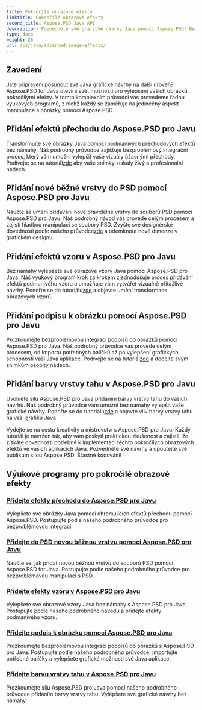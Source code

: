 ```yaml
---
title: Pokročilé obrazové efekty
linktitle: Pokročilé obrazové efekty
second_title: Aspose.PSD Java API
description: Pozvedněte své grafické návrhy Java pomocí Aspose.PSD! Bezproblémově si osvojte pokročilé obrazové efekty – od přechodů a vzorů po podpisy a tahy.
type: docs
weight: 26
url: /cs/java/advanced-image-effects/
---
```

## Zavedení
Jste připraveni posunout své Java grafické návrhy na další úroveň? Aspose.PSD for Java otevírá svět možností pro vylepšení vašich obrázků pokročilými efekty. V tomto komplexním průvodci vás provedeme řadou výukových programů, z nichž každý se zaměřuje na jedinečný aspekt manipulace s obrázky pomocí Aspose.PSD.

## Přidání efektů přechodu do Aspose.PSD pro Javu

 Transformujte své obrázky Java pomocí podmanivých přechodových efektů bez námahy. Náš podrobný průvodce zajišťuje bezproblémový integrační proces, který vám umožní vylepšit vaše vizuály úžasnými přechody. Podívejte se na tutoriál[zde](./add-gradient-effects/) aby vaše snímky získaly živý a profesionální nádech.

## Přidání nové běžné vrstvy do PSD pomocí Aspose.PSD pro Javu

Naučte se umění přidávání nové pravidelné vrstvy do souborů PSD pomocí Aspose.PSD pro Javu. Náš podrobný návod vás provede celým procesem a zajistí hladkou manipulaci se soubory PSD. Zvyšte své designérské dovednosti podle našeho průvodce[zde](./add-new-regular-layer/) a odemknout nové dimenze v grafickém designu.

## Přidání efektů vzoru v Aspose.PSD pro Javu

 Bez námahy vylepšete své obrazové vzory Java pomocí Aspose.PSD pro Java. Náš výukový program krok za krokem zjednodušuje proces přidávání efektů podmanivého vzoru a umožňuje vám vytvářet vizuálně přitažlivé návrhy. Ponořte se do tutoriálu[zde](./add-pattern-effects/) a objevte umění transformace obrazových vzorů.

## Přidání podpisu k obrázku pomocí Aspose.PSD pro Javu

 Prozkoumejte bezproblémovou integraci podpisů do obrázků pomocí Aspose.PSD pro Java. Náš podrobný průvodce vás provede celým procesem, od importu potřebných balíčků až po vylepšení grafických schopností vaší Java aplikace. Podívejte se na tutoriál[zde](./add-signature-to-image/) a dodejte svým snímkům osobitý nádech.

## Přidání barvy vrstvy tahu v Aspose.PSD pro Javu

 Uvolněte sílu Aspose.PSD pro Java přidáním barvy vrstvy tahu do vašich návrhů. Náš podrobný průvodce vám umožní bez námahy vylepšit vaše grafické návrhy. Ponořte se do tutoriálu[zde](./add-stroke-layer-color/) a objevte vliv barvy vrstvy tahu na vaši grafiku Java.

Vydejte se na cestu kreativity a mistrovství s Aspose.PSD pro Javu. Každý tutoriál je navržen tak, aby vám poskytl praktickou zkušenost a zajistil, že získáte dovednosti potřebné k implementaci těchto pokročilých obrazových efektů ve vašich aplikacích Java. Pozvedněte své návrhy a upoutejte své publikum silou Aspose.PSD. Šťastné kódování!
## Výukové programy pro pokročilé obrazové efekty
### [Přidejte efekty přechodu do Aspose.PSD pro Javu](./add-gradient-effects/)
Vylepšete své obrázky Java pomocí ohromujících efektů přechodu pomocí Aspose.PSD. Postupujte podle našeho podrobného průvodce pro bezproblémovou integraci.
### [Přidejte do PSD novou běžnou vrstvu pomocí Aspose.PSD pro Javu](./add-new-regular-layer/)
Naučte se, jak přidat novou běžnou vrstvu do souborů PSD pomocí Aspose.PSD for Java. Postupujte podle našeho podrobného průvodce pro bezproblémovou manipulaci s PSD.
### [Přidejte efekty vzoru v Aspose.PSD pro Javu](./add-pattern-effects/)
Vylepšete své obrazové vzory Java bez námahy s Aspose.PSD pro Java. Postupujte podle našeho podrobného návodu a přidejte efekty podmanivého vzoru.
### [Přidejte podpis k obrázku pomocí Aspose.PSD pro Java](./add-signature-to-image/)
Prozkoumejte bezproblémovou integraci podpisů do obrázků s Aspose.PSD pro Java. Postupujte podle našeho podrobného průvodce, importujte potřebné balíčky a vylepšete grafické možnosti své Java aplikace.
### [Přidejte barvu vrstvy tahu v Aspose.PSD pro Javu](./add-stroke-layer-color/)
Prozkoumejte sílu Aspose.PSD pro Java pomocí našeho podrobného průvodce přidáním barvy vrstvy tahu. Vylepšete své grafické návrhy bez námahy.